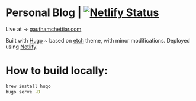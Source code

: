 # Personal Blog | [![Netlify Status](https://api.netlify.com/api/v1/badges/6bda5d85-9968-43c7-8cbe-6148474e592e/deploy-status)](https://app.netlify.com/sites/vigilant-bhaskara-fe60e1/deploys)

Live at -> [gauthamchettiar.com](https://gauthamchettiar.com)

Built with [Hugo](https://gohugo.io/) ~ based on [etch](https://github.com/LukasJoswiak/etch) theme, with minor modifications.
Deployed using [Netlify](https://www.netlify.com/).

# How to build locally:
```sh
brew install hugo
hugo serve -D 
```